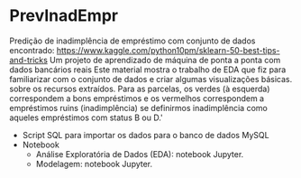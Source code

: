 # PrevInadEmpr
Predição de inadimplência de empréstimo com conjunto de dados  encontrado:
https://www.kaggle.com/python10pm/sklearn-50-best-tips-and-tricks 
Um projeto de aprendizado de máquina de ponta a ponta com dados bancários reais
Este material mostra o trabalho de EDA que fiz para familiarizar com o conjunto de dados e criar algumas visualizações básicas.
sobre os recursos extraídos. Para as parcelas, os verdes (à esquerda) correspondem a bons empréstimos e os vermelhos correspondem a empréstimos ruins (inadimplência) se definirmos inadimplência como aqueles empréstimos com status B ou D.'

- Script SQL para importar os dados para o banco de dados MySQL
- Notebook
	* Análise Exploratória de Dados (EDA): notebook  Jupyter.
  * Modelagem: notebook  Jupyter.
